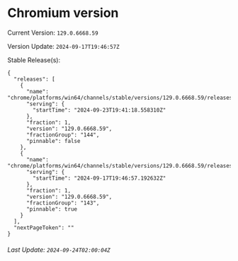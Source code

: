 # Chromium version

Current Version: `129.0.6668.59`

Version Update: `2024-09-17T19:46:57Z`

Stable Release(s):
```
{
  "releases": [
    {
      "name": "chrome/platforms/win64/channels/stable/versions/129.0.6668.59/releases/1727120478",
      "serving": {
        "startTime": "2024-09-23T19:41:18.558310Z"
      },
      "fraction": 1,
      "version": "129.0.6668.59",
      "fractionGroup": "144",
      "pinnable": false
    },
    {
      "name": "chrome/platforms/win64/channels/stable/versions/129.0.6668.59/releases/1726602417",
      "serving": {
        "startTime": "2024-09-17T19:46:57.192632Z"
      },
      "fraction": 1,
      "version": "129.0.6668.59",
      "fractionGroup": "143",
      "pinnable": true
    }
  ],
  "nextPageToken": ""
}
```

###### Last Update: `2024-09-24T02:00:04Z`
        
